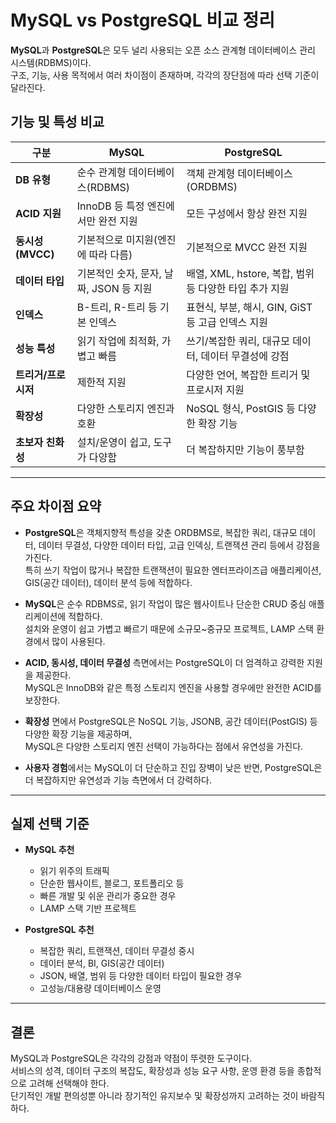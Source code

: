 # MySQL vs PostgreSQL 비교 정리

**MySQL**과 **PostgreSQL**은 모두 널리 사용되는 오픈 소스 관계형 데이터베이스 관리 시스템(RDBMS)이다.  
구조, 기능, 사용 목적에서 여러 차이점이 존재하며, 각각의 장단점에 따라 선택 기준이 달라진다.

## 기능 및 특성 비교

| 구분             | MySQL                                              | PostgreSQL                                             |
|------------------|----------------------------------------------------|--------------------------------------------------------|
| **DB 유형**      | 순수 관계형 데이터베이스(RDBMS)                    | 객체 관계형 데이터베이스(ORDBMS)                       |
| **ACID 지원**    | InnoDB 등 특정 엔진에서만 완전 지원                | 모든 구성에서 항상 완전 지원                           |
| **동시성(MVCC)** | 기본적으로 미지원(엔진에 따라 다름)                | 기본적으로 MVCC 완전 지원                              |
| **데이터 타입**  | 기본적인 숫자, 문자, 날짜, JSON 등 지원            | 배열, XML, hstore, 복합, 범위 등 다양한 타입 추가 지원 |
| **인덱스**       | B-트리, R-트리 등 기본 인덱스                       | 표현식, 부분, 해시, GIN, GiST 등 고급 인덱스 지원      |
| **성능 특성**    | 읽기 작업에 최적화, 가볍고 빠름                    | 쓰기/복잡한 쿼리, 대규모 데이터, 데이터 무결성에 강점   |
| **트리거/프로시저** | 제한적 지원                                    | 다양한 언어, 복잡한 트리거 및 프로시저 지원            |
| **확장성**       | 다양한 스토리지 엔진과 호환                       | NoSQL 형식, PostGIS 등 다양한 확장 기능                |
| **초보자 친화성** | 설치/운영이 쉽고, 도구가 다양함                   | 더 복잡하지만 기능이 풍부함                            |

---

## 주요 차이점 요약

- **PostgreSQL**은 객체지향적 특성을 갖춘 ORDBMS로, 복잡한 쿼리, 대규모 데이터, 데이터 무결성, 다양한 데이터 타입, 고급 인덱싱, 트랜잭션 관리 등에서 강점을 가진다.  
  특히 쓰기 작업이 많거나 복잡한 트랜잭션이 필요한 엔터프라이즈급 애플리케이션, GIS(공간 데이터), 데이터 분석 등에 적합하다.

- **MySQL**은 순수 RDBMS로, 읽기 작업이 많은 웹사이트나 단순한 CRUD 중심 애플리케이션에 적합하다.  
  설치와 운영이 쉽고 가볍고 빠르기 때문에 소규모~중규모 프로젝트, LAMP 스택 환경에서 많이 사용된다.

- **ACID, 동시성, 데이터 무결성** 측면에서는 PostgreSQL이 더 엄격하고 강력한 지원을 제공한다.  
  MySQL은 InnoDB와 같은 특정 스토리지 엔진을 사용할 경우에만 완전한 ACID를 보장한다.

- **확장성** 면에서 PostgreSQL은 NoSQL 기능, JSONB, 공간 데이터(PostGIS) 등 다양한 확장 기능을 제공하며,  
  MySQL은 다양한 스토리지 엔진 선택이 가능하다는 점에서 유연성을 가진다.

- **사용자 경험**에서는 MySQL이 더 단순하고 진입 장벽이 낮은 반면, PostgreSQL은 더 복잡하지만 유연성과 기능 측면에서 더 강력하다.

---

## 실제 선택 기준

- **MySQL 추천**  
  - 읽기 위주의 트래픽  
  - 단순한 웹사이트, 블로그, 포트폴리오 등  
  - 빠른 개발 및 쉬운 관리가 중요한 경우  
  - LAMP 스택 기반 프로젝트

- **PostgreSQL 추천**  
  - 복잡한 쿼리, 트랜잭션, 데이터 무결성 중시  
  - 데이터 분석, BI, GIS(공간 데이터)  
  - JSON, 배열, 범위 등 다양한 데이터 타입이 필요한 경우  
  - 고성능/대용량 데이터베이스 운영

---

## 결론

MySQL과 PostgreSQL은 각각의 강점과 약점이 뚜렷한 도구이다.  
서비스의 성격, 데이터 구조의 복잡도, 확장성과 성능 요구 사항, 운영 환경 등을 종합적으로 고려해 선택해야 한다.  
단기적인 개발 편의성뿐 아니라 장기적인 유지보수 및 확장성까지 고려하는 것이 바람직하다.
